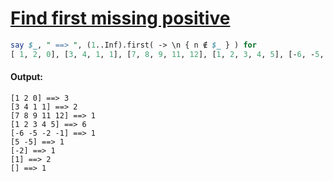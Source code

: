 [1]: https://rosettacode.org/wiki/Find_first_missing_positive

# [Find first missing positive][1]

```perl
say $_, " ==> ", (1..Inf).first( -> \n { n ∉ $_ } ) for
[ 1, 2, 0], [3, 4, 1, 1], [7, 8, 9, 11, 12], [1, 2, 3, 4, 5], [-6, -5, -2, -1], [5, -5], [-2], [1], []
```

#### Output:
```
[1 2 0] ==> 3
[3 4 1 1] ==> 2
[7 8 9 11 12] ==> 1
[1 2 3 4 5] ==> 6
[-6 -5 -2 -1] ==> 1
[5 -5] ==> 1
[-2] ==> 1
[1] ==> 2
[] ==> 1
```
